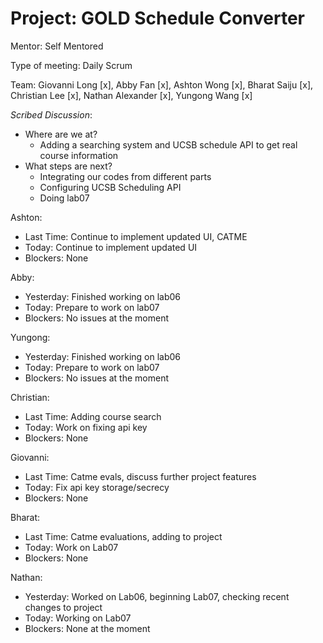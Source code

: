 # Project: GOLD Schedule Converter

Mentor: Self Mentored

Type of meeting: Daily Scrum

Team: Giovanni Long [x], Abby Fan [x], Ashton Wong [x], Bharat Saiju [x], Christian Lee [x], Nathan Alexander [x], Yungong Wang [x]

*Scribed Discussion*:
- Where are we at?
  - Adding a searching system and UCSB schedule API to get real course information
- What steps are next?
  - Integrating our codes from different parts
  - Configuring UCSB Scheduling API
  - Doing lab07

Ashton:
 - Last Time: Continue to implement updated UI, CATME
 - Today: Continue to implement updated UI
 - Blockers: None

Abby:
 - Yesterday: Finished working on lab06
 - Today: Prepare to work on lab07
 - Blockers: No issues at the moment

Yungong:
 - Yesterday: Finished working on lab06
 - Today: Prepare to work on lab07
 - Blockers: No issues at the moment

Christian:
 - Last Time: Adding course search
 - Today: Work on fixing api key
 - Blockers: None

Giovanni:
 - Last Time: Catme evals, discuss further project features
 - Today: Fix api key storage/secrecy
 - Blockers: None

Bharat:
 - Last Time: Catme evaluations, adding to project
 - Today: Work on Lab07
 - Blockers: None

Nathan:
 - Yesterday: Worked on Lab06, beginning Lab07, checking recent changes to project
 - Today: Working on Lab07
 - Blockers: None at the moment
 